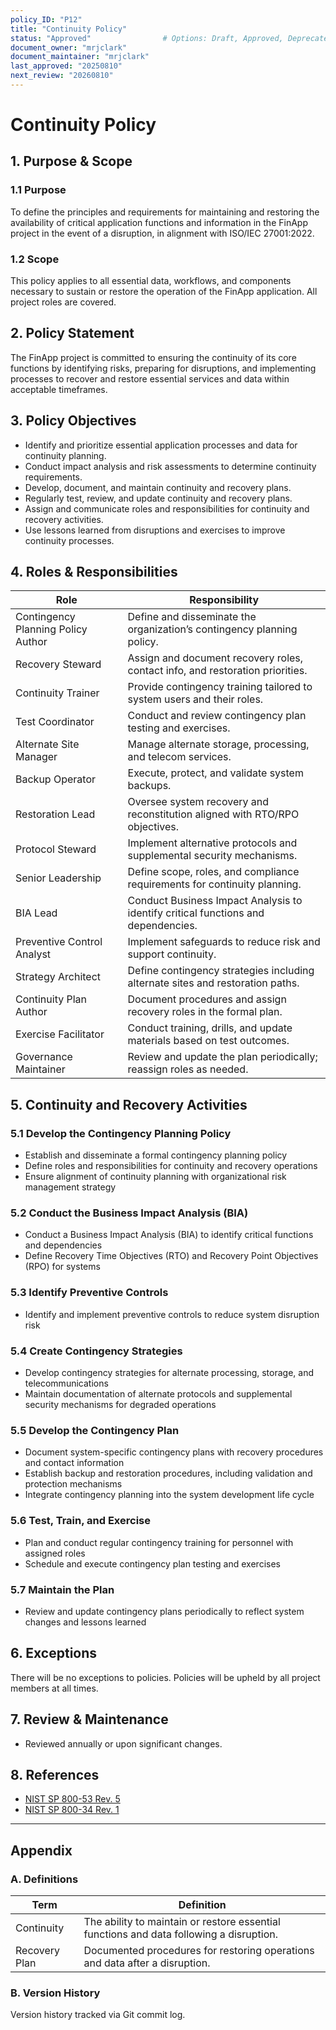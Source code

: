 ```yaml
---
policy_ID: "P12"
title: "Continuity Policy"
status: "Approved"                # Options: Draft, Approved, Deprecated
document_owner: "mrjclark"
document_maintainer: "mrjclark"
last_approved: "20250810"
next_review: "20260810"
---
```

# Continuity Policy

## 1. Purpose & Scope

### 1.1 Purpose
To define the principles and requirements for maintaining and restoring the availability of critical application functions and information in the FinApp project in the event of a disruption, in alignment with ISO/IEC 27001:2022.

### 1.2 Scope
This policy applies to all essential data, workflows, and components necessary to sustain or restore the operation of the FinApp application. All project roles are covered.

## 2. Policy Statement
The FinApp project is committed to ensuring the continuity of its core functions by identifying risks, preparing for disruptions, and implementing processes to recover and restore essential services and data within acceptable timeframes.

## 3. Policy Objectives
- Identify and prioritize essential application processes and data for continuity planning.
- Conduct impact analysis and risk assessments to determine continuity requirements.
- Develop, document, and maintain continuity and recovery plans.
- Regularly test, review, and update continuity and recovery plans.
- Assign and communicate roles and responsibilities for continuity and recovery activities.
- Use lessons learned from disruptions and exercises to improve continuity processes.

## 4. Roles & Responsibilities

| Role                          | Responsibility                                                                 |
|----------------------------------|-------------------------------------------------------------------------------------|
| Contingency Planning Policy Author | Define and disseminate the organization’s contingency planning policy.             |
| Recovery Steward          | Assign and document recovery roles, contact info, and restoration priorities.       |
| Continuity Trainer        | Provide contingency training tailored to system users and their roles.              |
| Test Coordinator          | Conduct and review contingency plan testing and exercises.                          |
| Alternate Site Manager | Manage alternate storage, processing, and telecom services.                         |
| Backup Operator           | Execute, protect, and validate system backups.                                      |
| Restoration Lead          | Oversee system recovery and reconstitution aligned with RTO/RPO objectives.         |
| Protocol Steward       | Implement alternative protocols and supplemental security mechanisms.               |
| Senior Leadership  | Define scope, roles, and compliance requirements for continuity planning.           |
| BIA Lead         | Conduct Business Impact Analysis to identify critical functions and dependencies.   |
| Preventive Control Analyst  | Implement safeguards to reduce risk and support continuity.                        |
| Strategy Architect  | Define contingency strategies including alternate sites and restoration paths.     |
| Continuity Plan Author  | Document procedures and assign recovery roles in the formal plan.                  |
| Exercise Facilitator  | Conduct training, drills, and update materials based on test outcomes.             |
| Governance Maintainer  | Review and update the plan periodically; reassign roles as needed.                 |


## 5. Continuity and Recovery Activities

### 5.1 Develop the Contingency Planning Policy
- Establish and disseminate a formal contingency planning policy
- Define roles and responsibilities for continuity and recovery operations
- Ensure alignment of continuity planning with organizational risk management strategy

### 5.2 Conduct the Business Impact Analysis (BIA)
- Conduct a Business Impact Analysis (BIA) to identify critical functions and dependencies
- Define Recovery Time Objectives (RTO) and Recovery Point Objectives (RPO) for systems

### 5.3 Identify Preventive Controls
- Identify and implement preventive controls to reduce system disruption risk

### 5.4 Create Contingency Strategies
- Develop contingency strategies for alternate processing, storage, and telecommunications
- Maintain documentation of alternate protocols and supplemental security mechanisms for degraded operations

### 5.5 Develop the Contingency Plan
- Document system-specific contingency plans with recovery procedures and contact information
- Establish backup and restoration procedures, including validation and protection mechanisms
- Integrate contingency planning into the system development life cycle

### 5.6 Test, Train, and Exercise
- Plan and conduct regular contingency training for personnel with assigned roles
- Schedule and execute contingency plan testing and exercises

### 5.7 Maintain the Plan
- Review and update contingency plans periodically to reflect system changes and lessons learned

## 6. Exceptions
There will be no exceptions to policies. Policies will be upheld by all project members at all times.

## 7. Review & Maintenance
* Reviewed annually or upon significant changes.

## 8. References
- [NIST SP 800-53 Rev. 5](https://nvlpubs.nist.gov/nistpubs/SpecialPublications/NIST.SP.800-53r5.pdf)
- [NIST SP 800-34 Rev. 1](https://nvlpubs.nist.gov/nistpubs/SpecialPublications/NIST.SP.800-34r1.pdf)
---

## Appendix

### A. Definitions
| Term | Definition |
|------|------------|
| Continuity          | The ability to maintain or restore essential functions and data following a disruption. |
| Recovery Plan       | Documented procedures for restoring operations and data after a disruption. |

### B. Version History
Version history tracked via Git commit log.
